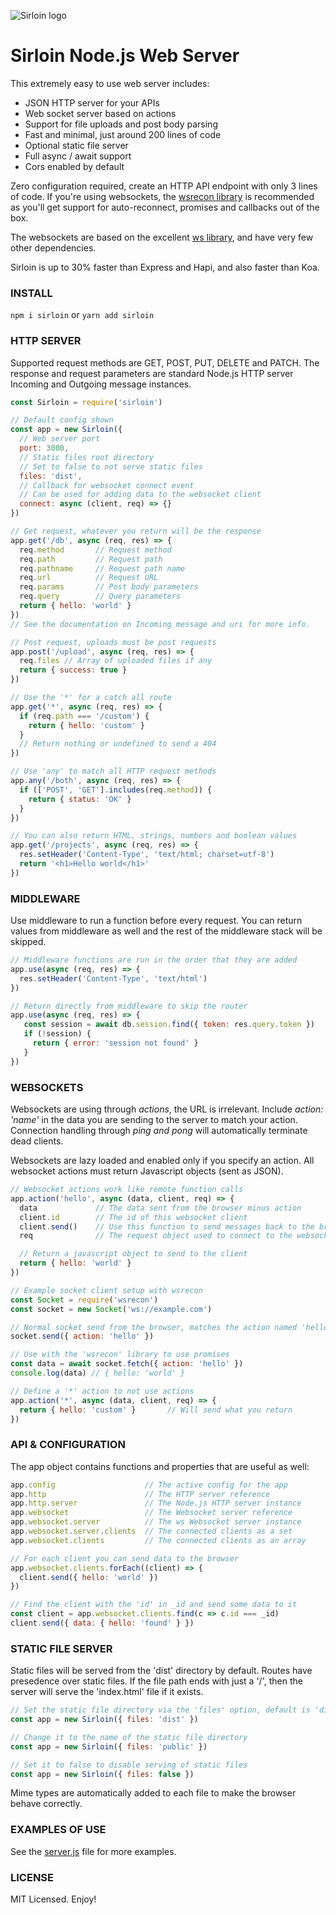 ![Sirloin logo](https://s3.amazonaws.com/7ino/1539200413_sirloin-logo200x128.png)

# Sirloin Node.js Web Server

This extremely easy to use web server includes:

* JSON HTTP server for your APIs
* Web socket server based on actions
* Support for file uploads and post body parsing
* Fast and minimal, just around 200 lines of code
* Optional static file server
* Full async / await support
* Cors enabled by default

Zero configuration required, create an HTTP API endpoint with only 3 lines of code. If you're using websockets, the [wsrecon library](https://github.com/fugroup/wsrecon) is recommended as you'll get support for auto-reconnect, promises and callbacks out of the box.

The websockets are based on the excellent [ws library](https://github.com/websockets/ws), and have very few other dependencies.

Sirloin is up to 30% faster than Express and Hapi, and also faster than Koa.

### INSTALL
```npm i sirloin``` or ```yarn add sirloin```

### HTTP SERVER
Supported request methods are GET, POST, PUT, DELETE and PATCH. The response and request parameters are standard Node.js HTTP server Incoming and Outgoing message instances.
```javascript
const Sirloin = require('sirloin')

// Default config shown
const app = new Sirloin({
  // Web server port
  port: 3000,
  // Static files root directory
  // Set to false to not serve static files
  files: 'dist',
  // Callback for websocket connect event
  // Can be used for adding data to the websocket client
  connect: async (client, req) => {}
})

// Get request, whatever you return will be the response
app.get('/db', async (req, res) => {
  req.method       // Request method
  req.path         // Request path
  req.pathname     // Request path name
  req.url          // Request URL
  req.params       // Post body parameters
  req.query        // Query parameters
  return { hello: 'world' }
})
// See the documentation on Incoming message and uri for more info.

// Post request, uploads must be post requests
app.post('/upload', async (req, res) => {
  req.files // Array of uploaded files if any
  return { success: true }
})

// Use the '*' for a catch all route
app.get('*', async (req, res) => {
  if (req.path === '/custom') {
    return { hello: 'custom' }
  }
  // Return nothing or undefined to send a 404
})

// Use 'any' to match all HTTP request methods
app.any('/both', async (req, res) => {
  if (['POST', 'GET'].includes(req.method)) {
    return { status: 'OK' }
  }
})

// You can also return HTML, strings, numbers and boolean values
app.get('/projects', async (req, res) => {
  res.setHeader('Content-Type', 'text/html; charset=utf-8')
  return '<h1>Hello world</h1>'
})
```

### MIDDLEWARE
Use middleware to run a function before every request. You can return values from middleware as well and the rest of the middleware stack will be skipped.
```javascript
// Middleware functions are run in the order that they are added
app.use(async (req, res) => {
  res.setHeader('Content-Type', 'text/html')
})

// Return directly from middleware to skip the router
app.use(async (req, res) => {
   const session = await db.session.find({ token: res.query.token })
   if (!session) {
     return { error: 'session not found' }
   }
})
```

### WEBSOCKETS
Websockets are using through *actions*, the URL is irrelevant. Include *action: 'name'* in the data you are sending to the server to match your action. Connection handling through *ping and pong* will automatically terminate dead clients.

Websockets are lazy loaded and enabled only if you specify an action. All websocket actions must return Javascript objects (sent as JSON).
```javascript
// Websocket actions work like remote function calls
app.action('hello', async (data, client, req) => {
  data             // The data sent from the browser minus action
  client.id        // The id of this websocket client
  client.send()    // Use this function to send messages back to the browser
  req              // The request object used to connect to the websocket

  // Return a javascript object to send to the client
  return { hello: 'world' }
})

// Example socket client setup with wsrecon
const Socket = require('wsrecon')
const socket = new Socket('ws://example.com')

// Normal socket send from the browser, matches the action named 'hello'
socket.send({ action: 'hello' })

// Use with the 'wsrecon' library to use promises
const data = await socket.fetch({ action: 'hello' })
console.log(data) // { hello: 'world' }

// Define a '*' action to not use actions
app.action('*', async (data, client, req) => {
  return { hello: 'custom' }       // Will send what you return
})
```
### API & CONFIGURATION
The app object contains functions and properties that are useful as well:
```javascript
app.config                    // The active config for the app
app.http                      // The HTTP server reference
app.http.server               // The Node.js HTTP server instance
app.websocket                 // The Websocket server reference
app.websocket.server          // The ws Websocket server instance
app.websocket.server.clients  // The connected clients as a set
app.websocket.clients         // The connected clients as an array

// For each client you can send data to the browser
app.websocket.clients.forEach((client) => {
  client.send({ hello: 'world' })
})

// Find the client with the 'id' in _id and send some data to it
const client = app.websocket.clients.find(c => c.id === _id)
client.send({ data: { hello: 'found' } })
```
### STATIC FILE SERVER
Static files will be served from the 'dist' directory by default. Routes have presedence over static files. If the file path ends with just a '/', then the server will serve the 'index.html' file if it exists.
```javascript
// Set the static file directory via the 'files' option, default is 'dist'
const app = new Sirloin({ files: 'dist' })

// Change it to the name of the static file directory
const app = new Sirloin({ files: 'public' })

// Set it to false to disable serving of static files
const app = new Sirloin({ files: false })
```

Mime types are automatically added to each file to make the browser behave correctly.

### EXAMPLES OF USE
See the [server.js](https://github.com/fugroup/sirloin/blob/master/server.js) file for more examples.

### LICENSE

MIT Licensed. Enjoy!
